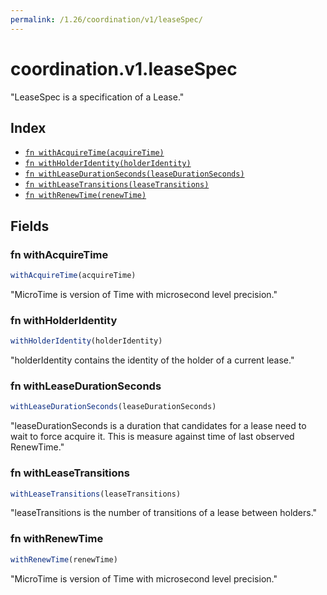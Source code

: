 ```yaml
---
permalink: /1.26/coordination/v1/leaseSpec/
---
```


# coordination.v1.leaseSpec

"LeaseSpec is a specification of a Lease."

## Index

* [`fn withAcquireTime(acquireTime)`](#fn-withacquiretime)
* [`fn withHolderIdentity(holderIdentity)`](#fn-withholderidentity)
* [`fn withLeaseDurationSeconds(leaseDurationSeconds)`](#fn-withleasedurationseconds)
* [`fn withLeaseTransitions(leaseTransitions)`](#fn-withleasetransitions)
* [`fn withRenewTime(renewTime)`](#fn-withrenewtime)

## Fields

### fn withAcquireTime

```ts
withAcquireTime(acquireTime)
```

"MicroTime is version of Time with microsecond level precision."

### fn withHolderIdentity

```ts
withHolderIdentity(holderIdentity)
```

"holderIdentity contains the identity of the holder of a current lease."

### fn withLeaseDurationSeconds

```ts
withLeaseDurationSeconds(leaseDurationSeconds)
```

"leaseDurationSeconds is a duration that candidates for a lease need to wait to force acquire it. This is measure against time of last observed RenewTime."

### fn withLeaseTransitions

```ts
withLeaseTransitions(leaseTransitions)
```

"leaseTransitions is the number of transitions of a lease between holders."

### fn withRenewTime

```ts
withRenewTime(renewTime)
```

"MicroTime is version of Time with microsecond level precision."